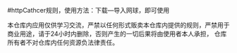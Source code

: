 #httpCathcer规则，使用方法：下载—导入网球，即可使用

本仓库内应用仅供学习交流，严禁以任何形式贩卖本仓库内提供的规则，严禁用于商业用途，请于24小时内删除，否则产生的一切后果将由使用者本人承担， 仓库所有者不对仓库内任何资源负法律责任。
